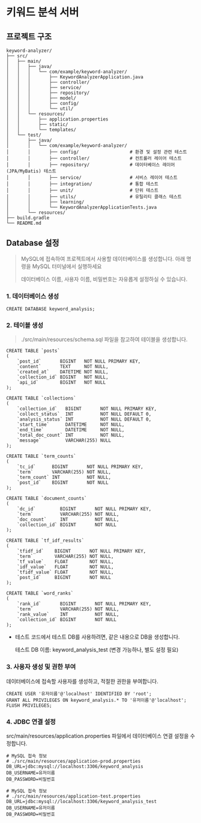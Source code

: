 # 키워드 분석 서버

## 프로젝트 구조

```
keyword-analyzer/
├── src/
│   ├── main/
│   │   ├── java/
│   │   │   └── com/example/keyword-analyzer/
│   │   │       ├── KeywordAnalyzerApplication.java
│   │   │       ├── controller/
│   │   │       ├── service/
│   │   │       ├── repository/
│   │   │       ├── model/
│   │   │       ├── config/
│   │   │       └── util/
│   │   └── resources/
│   │       ├── application.properties
│   │       ├── static/
│   │       └── templates/
│   └── test/
│       ├── java/
│       │   └── com/example/keyword-analyzer/
│       │       ├── config/                   # 환경 및 설정 관련 테스트
│       │       ├── controller/               # 컨트롤러 레이어 테스트
│       │       ├── repository/               # 데이터베이스 레이어(JPA/MyBatis) 테스트
│       │       ├── service/                  # 서비스 레이어 테스트
│       │       ├── integration/              # 통합 테스트
│       │       ├── unit/                     # 단위 테스트
│       │       ├── utils/                    # 유틸리티 클래스 테스트
│       │       ├── learning/
│       │       └── KeywordAnalyzerApplicationTests.java
│       └── resources/
├── build.gradle
└── README.md
```

## Database 설정

> MySQL에 접속하여 프로젝트에서 사용할 데이터베이스를 생성합니다. 아래 명령을 MySQL 터미널에서 실행하세요
>
> 데이터베이스 이름, 사용자 이름, 비밀번호는 자유롭게 설정하실 수 있습니다.

### 1. 데이터베이스 생성

```mysql
CREATE DATABASE keyword_analysis;
```

### 2. 테이블 생성

> ./src/main/resources/schema.sql 파일을 참고하여 테이블을 생성합니다.

```mysql
CREATE TABLE `posts`
(
    `post_id`       BIGINT   NOT NULL PRIMARY KEY,
    `content`       TEXT     NOT NULL,
    `created_at`    DATETIME NOT NULL,
    `collection_id` BIGINT   NOT NULL,
    `api_id`        BIGINT   NOT NULL
);

CREATE TABLE `collections`
(
    `collection_id`   BIGINT       NOT NULL PRIMARY KEY,
    `collect_status`  INT          NOT NULL DEFAULT 0,
    `analysis_status` INT          NOT NULL DEFAULT 0,
    `start_time`      DATETIME     NOT NULL,
    `end_time`        DATETIME     NOT NULL,
    `total_doc_count` INT          NOT NULL,
    `message`         VARCHAR(255) NULL
);

CREATE TABLE `term_counts`
(
    `tc_id`      BIGINT       NOT NULL PRIMARY KEY,
    `term`       VARCHAR(255) NOT NULL,
    `term_count` INT          NOT NULL,
    `post_id`    BIGINT       NOT NULL
);

CREATE TABLE `document_counts`
(
    `dc_id`         BIGINT       NOT NULL PRIMARY KEY,
    `term`          VARCHAR(255) NOT NULL,
    `doc_count`     INT          NOT NULL,
    `collection_id` BIGINT       NOT NULL
);

CREATE TABLE `tf_idf_results`
(
    `tfidf_id`    BIGINT       NOT NULL PRIMARY KEY,
    `term`        VARCHAR(255) NOT NULL,
    `tf_value`    FLOAT        NOT NULL,
    `idf_value`   FLOAT        NOT NULL,
    `tfidf_value` FLOAT        NOT NULL,
    `post_id`     BIGINT       NOT NULL
);

CREATE TABLE `word_ranks`
(
    `rank_id`       BIGINT       NOT NULL PRIMARY KEY,
    `term`          VARCHAR(255) NOT NULL,
    `rank_value`    INT          NOT NULL,
    `collection_id` BIGINT       NOT NULL
);
```

- 테스트 코드에서 테스트 DB를 사용하려면, 같은 내용으로 DB을 생성합니다.

  테스트 DB 이름: keyword_analysis_test (변경 가능하나, 별도 설정 필요)

### 3. 사용자 생성 및 권한 부여

데이터베이스에 접속할 사용자를 생성하고, 적절한 권한을 부여합니다.

```mysql
CREATE USER '유저이름'@'localhost' IDENTIFIED BY 'root';
GRANT ALL PRIVILEGES ON keyword_analysis.* TO '유저이름'@'localhost';
FLUSH PRIVILEGES;
```

### 4. JDBC 연결 설정

src/main/resources/application.properties 파일에서 데이터베이스 연결 설정을 수정합니다.

```properties
# MySQL 접속 정보
# ./src/main/resources/application-prod.properties
DB_URL=jdbc:mysql://localhost:3306/keyword_analysis
DB_USERNAME=유저이름
DB_PASSWORD=비밀번호
```

```properties
# MySQL 접속 정보
# ./src/main/resources/application-test.properties
DB_URL=jdbc:mysql://localhost:3306/keyword_analysis_test
DB_USERNAME=유저이름
DB_PASSWORD=비밀번호
```